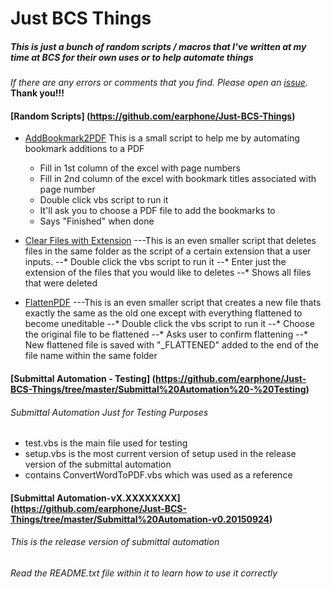 # Just BCS Things
##### This is just a bunch of random scripts / macros that I've written at my time at BCS for their own uses or to help automate things
*If there are any errors or comments that you find. Please open an [issue](https://github.com/earphone/Just-BCS-Things/issues).*
**Thank you!!!**
#### [Random Scripts] (https://github.com/earphone/Just-BCS-Things)

* [AddBookmark2PDF](https://github.com/earphone/Just-BCS-Things/tree/master/Random%20Scripts/AddBookmark2PDF)
   This is a small script to help me by automating bookmark additions to a PDF
  * Fill in 1st column of the excel with page numbers
  * Fill in 2nd column of the excel with bookmark titles associated with page number
  * Double click vbs script to run it
  * It'll ask you to choose a PDF file to add the bookmarks to
  * Says "Finished" when done

* [Clear Files with Extension](https://github.com/earphone/Just-BCS-Things/blob/master/Random%20Scripts/Clear%20Files%20with%20Extension.vbs)
---This is an even smaller script that deletes files in the same folder as the script of a certain extension that a user inputs.
--* Double click the vbs script to run it
--* Enter just the extension of the files that you would like to deletes
--* Shows all files that were deleted

* [FlattenPDF](https://github.com/earphone/Just-BCS-Things/blob/master/Random%20Scripts/FlattenPDF.vbs)
---This is an even smaller script that creates a new file thats exactly the same as the old one except with everything flattened to become uneditable
--* Double click the vbs script to run it
--* Choose the original file to be flattened
--* Asks user to confirm flattening
--* New flattened file is saved with "_FLATTENED" added to the end of the file name within the same folder
	
#### [Submittal Automation - Testing] (https://github.com/earphone/Just-BCS-Things/tree/master/Submittal%20Automation%20-%20Testing)
###### Submittal Automation Just for Testing Purposes
* test.vbs is the main file used for testing
* setup.vbs is the most current version of setup used in the release version of the submittal automation
* contains ConvertWordToPDF.vbs which was used as a reference

#### [Submittal Automation-vX.XXXXXXXX] (https://github.com/earphone/Just-BCS-Things/tree/master/Submittal%20Automation-v0.20150924)
###### This is the release version of submittal automation
###### Read the README.txt file within it to learn how to use it correctly